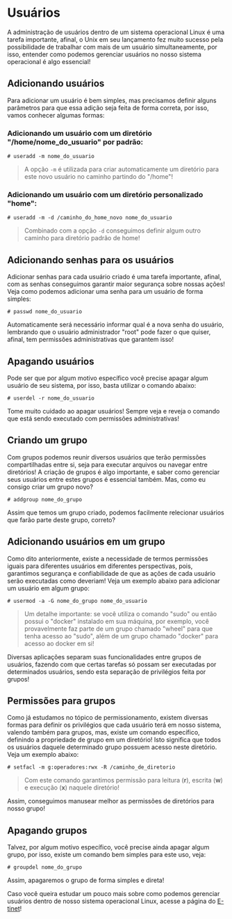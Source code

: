 # Usuários

A administração de usuários dentro de um sistema operacional Linux é uma tarefa importante, afinal, o Unix em seu lançamento fez muito sucesso pela possibilidade de trabalhar com mais de um usuário simultaneamente, por isso, entender como podemos gerenciar usuários no nosso sistema operacional é algo essencial!

## Adicionando usuários

Para adicionar um usuário é bem simples, mas precisamos definir alguns parâmetros para que essa adição seja feita de forma correta, por isso, vamos conhecer algumas formas:

### Adicionando um usuário com um diretório "/home/nome_do_usuario" por padrão:

```
# useradd -m nome_do_usuario
```
> A opção `-m` é utilizada para criar automaticamente um diretório para este novo usuário no caminho partindo do "/home"!

### Adicionando um usuário com um diretório personalizado "home":

```
# useradd -m -d /caminho_do_home_novo nome_do_usuario
```
> Combinado com a opção `-d` conseguimos definir algum outro caminho para diretório padrão de home!

## Adicionando senhas para os usuários

Adicionar senhas para cada usuário criado é uma tarefa importante, afinal, com as senhas conseguimos garantir maior segurança sobre nossas ações! Veja como podemos adicionar uma senha para um usuário de forma simples:

```
# passwd nome_do_usuario
```

Automaticamente será necessário informar qual é a nova senha do usuário, lembrando que o usuário administrador "root" pode fazer o que quiser, afinal, tem permissões administrativas que garantem isso!

## Apagando usuários

Pode ser que por algum motivo específico você precise apagar algum usuário de seu sistema, por isso, basta utilizar o comando abaixo:

```
# userdel -r nome_do_usuario
```

Tome muito cuidado ao apagar usuários! Sempre veja e reveja o comando que está sendo executado com permissões administrativas!

## Criando um grupo

Com grupos podemos reunir diversos usuários que terão permissões compartilhadas entre si, seja para executar arquivos ou navegar entre diretórios! A criação de grupos é algo importante, e saber como gerenciar seus usuários entre estes grupos é essencial também. Mas, como eu consigo criar um grupo novo?

```
# addgroup nome_do_grupo
```

Assim que temos um grupo criado, podemos facilmente relecionar usuários que farão parte deste grupo, correto?

## Adicionando usuários em um grupo

Como dito anteriormente, existe a necessidade de termos permissões iguais para diferentes usuários em diferentes perspectivas, pois, garantimos segurança e confiabilidade de que as ações de cada usuário serão executadas como deveriam! Veja um exemplo abaixo para adicionar um usuário em algum grupo:

```
# usermod -a -G nome_do_grupo nome_do_usuario
```
> Um detalhe importante: se você utiliza o comando "sudo" ou então possui o "docker" instalado em sua máquina, por exemplo, você provavelmente faz parte de um grupo chamado "wheel" para que tenha acesso ao "sudo", além de um grupo chamado "docker" para acesso ao docker em si!

Diversas aplicações separam suas funcionalidades entre grupos de usuários, fazendo com que certas tarefas só possam ser executadas por determinados usuários, sendo esta separação de privilégios feita por grupos!

## Permissões para grupos

Como já estudamos no tópico de permissionamento, existem diversas formas para definir os privilégios que cada usuário terá em nosso sistema, valendo também para grupos, mas, existe um comando específico, definindo a propriedade de grupo em um diretório! Isto significa que todos os usuários daquele determinado grupo possuem acesso neste diretório. Veja um exemplo abaixo:

```
# setfacl -m g:operadores:rwx -R /caminho_de_diretorio
```
> Com este comando garantimos permissão para leitura (**r**), escrita (**w**) e execução (**x**) naquele diretório!

Assim, conseguimos manusear melhor as permissões de diretórios para nosso grupo!

## Apagando grupos

Talvez, por algum motivo específico, você precise ainda apagar algum grupo, por isso, existe um comando bem simples para este uso, veja:

```
# groupdel nome_do_grupo
```

Assim, apagaremos o grupo de forma simples e direta!

Caso você queira estudar um pouco mais sobre como podemos gerenciar usuários dentro de nosso sistema operacional Linux, acesse a página do [E-tinet](https://e-tinet.com/linux/gerenciar-usuarios-linux/)!

